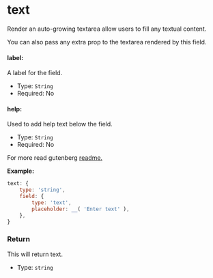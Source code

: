# text

Render an auto-growing textarea allow users to fill any textual content.

You can also pass any extra prop to the textarea rendered by this field. 

#### label:

A label for the field.

- Type: `String`
- Required: No

#### help:

Used to add help text below the field.

- Type: `String`
- Required: No

For more read gutenberg [readme.](https://github.com/WordPress/gutenberg/tree/master/blocks/plain-text)

**Example:**

```js
text: {
	type: 'string',
	field: {
		type: 'text',
		placeholder: __( 'Enter text' ),
	},
}
```

### Return

This will return text.

- Type: `string`
